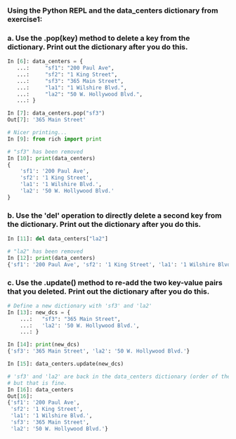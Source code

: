 
### Using the Python REPL and the data_centers dictionary from exercise1:
### a. Use the .pop(key) method to delete a key from the dictionary. Print out the dictionary after you do this.

```python
In [6]: data_centers = {
   ...:     "sf1": "200 Paul Ave",
   ...:     "sf2": "1 King Street",
   ...:     "sf3": "365 Main Street",
   ...:     "la1": "1 Wilshire Blvd.",
   ...:     "la2": "50 W. Hollywood Blvd.",
   ...: }

In [7]: data_centers.pop("sf3")
Out[7]: '365 Main Street'

# Nicer printing...
In [9]: from rich import print

# "sf3" has been removed
In [10]: print(data_centers)
{
    'sf1': '200 Paul Ave',
    'sf2': '1 King Street',
    'la1': '1 Wilshire Blvd.',
    'la2': '50 W. Hollywood Blvd.'
}

```

### b. Use the 'del' operation to directly delete a second key from the dictionary. Print out the dictionary after you do this.

```python
In [11]: del data_centers["la2"]

# "la2" has been removed
In [12]: print(data_centers)
{'sf1': '200 Paul Ave', 'sf2': '1 King Street', 'la1': '1 Wilshire Blvd.'}
```

### c. Use the .update() method to re-add the two key-value pairs that you deleted. Print out the dictionary after you do this.

```python
# Define a new dictionary with 'sf3' and 'la2'
In [13]: new_dcs = {
    ...:   "sf3": "365 Main Street",
    ...:   'la2': '50 W. Hollywood Blvd.',
    ...: }

In [14]: print(new_dcs)
{'sf3': '365 Main Street', 'la2': '50 W. Hollywood Blvd.'}

In [15]: data_centers.update(new_dcs)

# 'sf3' and 'la2' are back in the data_centers dictionary (order of the keys has changed
# but that is fine.
In [16]: data_centers
Out[16]: 
{'sf1': '200 Paul Ave',
 'sf2': '1 King Street',
 'la1': '1 Wilshire Blvd.',
 'sf3': '365 Main Street',
 'la2': '50 W. Hollywood Blvd.'}
```

